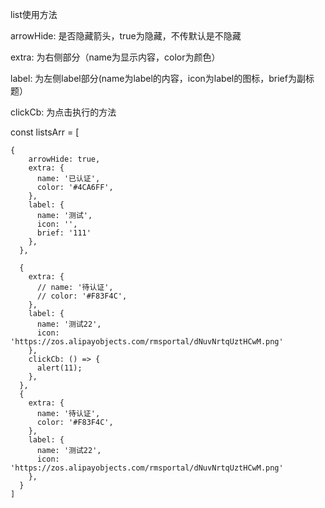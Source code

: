 list使用方法

<Lists listsInf={listsArr} />

arrowHide: 是否隐藏箭头，true为隐藏，不传默认是不隐藏

extra: 为右侧部分（name为显示内容，color为颜色）

label: 为左侧label部分(name为label的内容，icon为label的图标，brief为副标题）

clickCb: 为点击执行的方法

const listsArr = [

	{
        arrowHide: true,
        extra: {
          name: '已认证',
          color: '#4CA6FF',
        },
        label: {
          name: '测试',
          icon: '',
		  brief: '111'	
        },
      },

      {
        extra: {
          // name: '待认证',
          // color: '#F83F4C',
        },
        label: {
          name: '测试22',
          icon: 'https://zos.alipayobjects.com/rmsportal/dNuvNrtqUztHCwM.png'
        },
        clickCb: () => {
          alert(11);
        },
      },
      {
        extra: {
          name: '待认证',
          color: '#F83F4C',
        },
        label: {
          name: '测试22',
          icon: 'https://zos.alipayobjects.com/rmsportal/dNuvNrtqUztHCwM.png'
        },
      }
    ]